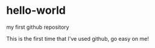 # hello-world
my first github repository

This is the first time that I've used github, go easy on me!
